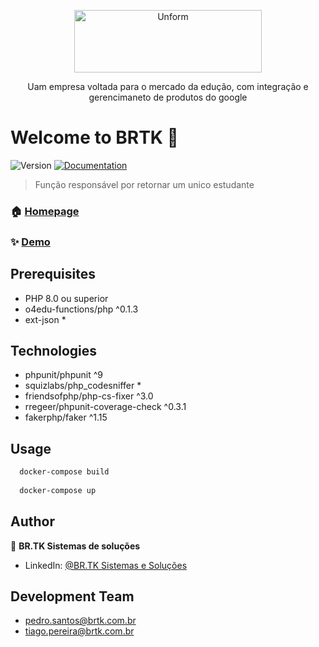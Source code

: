 <p align="center">
  <a href="https://unform.dev">
    <img src="./brTKLogo.png" height="100" width="300" alt="Unform" />
  </a>
</p>

<p align="center">Uam empresa voltada para o mercado da edução, com integração e gerencimaneto de produtos do google</p>

<div align="center">
</div>

# Welcome to BRTK 👋
![Version](https://img.shields.io/badge/version-0.0.1-blue.svg?cacheSeconds=2592000)
[![Documentation](https://img.shields.io/badge/documentation-yes-brightgreen.svg)](http://www.brtk.com.br/documentation.php)

> Função responsável por retornar um unico estudante

### 🏠 [Homepage](http://www.brtk.com.br/)

### ✨ [Demo](http://www.brtk.com.br/)

## Prerequisites

- PHP 8.0 ou superior
- o4edu-functions/php ^0.1.3
- ext-json *

## Technologies
- phpunit/phpunit ^9
- squizlabs/php_codesniffer *
- friendsofphp/php-cs-fixer ^3.0
- rregeer/phpunit-coverage-check ^0.3.1
- fakerphp/faker ^1.15
## Usage

```sh
  docker-compose build
  
  docker-compose up
```

## Author

👤 **BR.TK Sistemas de soluções**

* LinkedIn: [@BR.TK Sistemas e Soluções](https://www.linkedin.com/company/brtk-sistemas-e-solu%C3%A7%C3%B5es/about/)

## Development Team
 - pedro.santos@brtk.com.br
 - tiago.pereira@brtk.com.br
